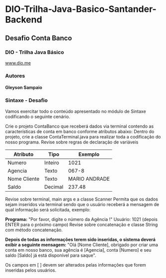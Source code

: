 # DIO-Trilha-Java-Basico-Santander-Backend
## Desafio Conta Banco
### DIO - Trilha Java Básico
www.dio.me

### Autores

#### Gleyson Sampaio
### Sintaxe - Desafio
<p>Vamos exercitar todo o conteúdo apresentado no módulo de Sintaxe codificando o seguinte cenário.</p>

<p>Crie o projeto ContaBanco que receberá dados via terminal contendo as características de conta em banco conforme atributos abaixo:
Dentro do projeto, crie a classe ContaTerminal.java para realizar toda a codificação do nosso programa.
Revise sobre regras de declaração de variáveis</p>

|Atributo| Tipo     | Exemplo       |
|--------|----------|---------------|
|Numero|Inteiro|1021|
|Agencia|Texto|067-8|
|Nome Cliente|Texto|MARIO ANDRADE|
|Saldo|Decimal|237.48|

<p>Revise sobre terminal, main args e a classe Scanner
Permita que os dados sejam inseridos via terminal sendo que o usuário receberá a mensagem de qual informação será solicitada, exemplo:</p>
<p><strong>Programa:</strong> "Por favor, digite o número da Agência !"
Usuário: 1021 (depois ENTER para o próximo campo)
Revise sobre concatenação e classe String com método concatenação.</p>

<p><strong>Depois de todas as informações terem sido inseridas, o sistema deverá exibir a seguinte mensagem:</strong>
"Olá [Nome Cliente], obrigado por criar uma conta em nosso banco, sua agência é [Agencia], conta [Numero] e seu saldo [Saldo] já está disponível para saque".</p>

<p>Os campos em [ ] devem ser alterados pelas informações que forem inseridas pelos usuários.</p>
